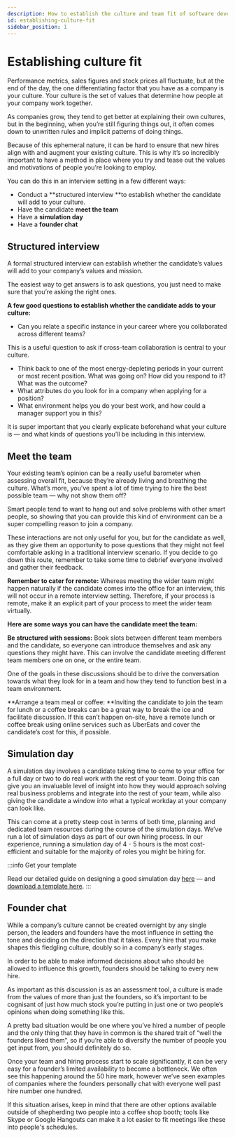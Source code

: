```yaml
---
description: How to establish the culture and team fit of software developers.
id: establishing-culture-fit
sidebar_position: 1
---
```

# Establishing culture fit

Performance metrics, sales figures and stock prices all fluctuate, but at the end of the day, the one differentiating factor that you have as a company is your culture. Your culture is the set of values that determine how people at your company work together.

As companies grow, they tend to get better at explaining their own cultures, but in the beginning, when you’re still figuring things out, it often comes down to unwritten rules and implicit patterns of doing things. 

Because of this ephemeral nature, it can be hard to ensure that new hires align with and augment your existing culture. This is why it’s so incredibly important to have a method in place where you try and tease out the values and motivations of people you’re looking to employ. 

You can do this in an interview setting in a few different ways:


* Conduct a **structured interview **to establish whether the candidate will add to your culture. 
* Have the candidate **meet the team**
* Have a **simulation day**
* Have a **founder chat**


## Structured interview

A formal structured interview can establish whether the candidate’s values will add to your company’s values and mission.

The easiest way to get answers is to ask questions, you just need to make sure that you’re asking the right ones. 

**A few good questions to establish whether the candidate adds to your culture:**


* Can you relate a specific instance in your career where you collaborated across different teams? 

This is a useful question to ask if cross-team collaboration is central to your culture.



* Think back to one of the most energy-depleting periods in your current or most recent position. What was going on? How did you respond to it? What was the outcome?
* What attributes do you look for in a company when applying for a position?
* What environment helps you do your best work, and how could a manager support you in this?

It is super important that you clearly explicate beforehand what your culture is — and what kinds of questions you’ll be including in this interview.

## Meet the team

Your existing team’s opinion can be a really useful barometer when assessing overall fit, because they’re already living and breathing the culture. What’s more, you’ve spent a lot of time trying to hire the best possible team — why not show them off? 

Smart people tend to want to hang out and solve problems with other smart people, so showing that you can provide this kind of environment can be a super compelling reason to join a company.

These interactions are not only useful for you, but for the candidate as well, as they give them an opportunity to pose questions that they might not feel comfortable asking in a traditional interview scenario. If you decide to go down this route, remember to take some time to debrief everyone involved and gather their feedback.

**Remember to cater for remote:** Whereas meeting the wider team might happen naturally if the candidate comes into the office for an interview, this will not occur in a remote interview setting. Therefore, if your process is remote, make it an explicit part of your process to meet the wider team virtually. 

**Here are some ways you can have the candidate meet the team:**

**Be structured with sessions:** Book slots between different team members and the candidate, so everyone can introduce themselves and ask any questions they might have. This can involve the candidate meeting different team members one on one, or the entire team. 

One of the goals in these discussions should be to drive the conversation towards what they look for in a team and how they tend to function best in a team environment.

**Arrange a team meal or coffee: **Inviting the candidate to join the team for lunch or a coffee breaks can be a great way to break the ice and facilitate discussion. If this can’t happen on-site, have a remote lunch or coffee break using online services such as UberEats and cover the candidate’s cost for this, if possible. 


## Simulation day

A simulation day involves a candidate taking time to come to your office for a full day or two to do real work with the rest of your team. Doing this can give you an invaluable level of insight into how they would approach solving real business problems and integrate into the rest of your team, while also giving the candidate a window into what a typical workday at your company can look like.

This can come at a pretty steep cost in terms of both time, planning and dedicated team resources during the course of the simulation days. We’ve run a lot of simulation days as part of our own hiring process. In our experience, running a simulation day of 4 - 5 hours is the most cost-efficient and suitable for the majority of roles you might be hiring for. 

:::info Get your template

Read our detailed guide on designing a good simulation day [here](https://www.offerzen.com/blog/how-offerzen-runs-simulation-days-to-grow-an-epic-team) — and [download a template here](https://docs.google.com/document/d/1E6O6fkLL_zStDfb79-QKvoZKxWj86X_sdTqMWfqnkoA/copy).
:::

## Founder chat

While a company’s culture cannot be created overnight by any single person, the leaders and founders have the most influence in setting the tone and deciding on the direction that it takes. Every hire that you make shapes this fledgling culture, doubly so in a company’s early stages. 

In order to be able to make informed decisions about who should be allowed to influence this growth, founders should be talking to every new hire.

As important as this discussion is as an assessment tool, a culture is made from the values of more than just the founders, so it’s important to be cognisant of just how much stock you’re putting in just one or two people’s opinions when doing something like this. 

A pretty bad situation would be one where you’ve hired a number of people and the only thing that they have in common is the shared trait of “well the founders liked them”, so if you’re able to diversify the number of people you get input from, you should definitely do so.

Once your team and hiring process start to scale significantly, it can be very easy for a founder’s limited availability to become a bottleneck. We often see this happening around the 50 hire mark, however we’ve seen examples of companies where the founders personally chat with everyone well past hire number one hundred. 

If this situation arises, keep in mind that there are other options available outside of shepherding two people into a coffee shop booth; tools like Skype or Google Hangouts can make it a lot easier to fit meetings like these into people's schedules.
